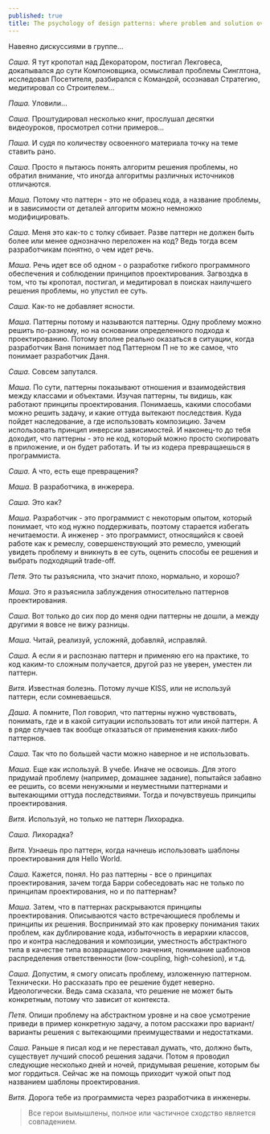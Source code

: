 ```yaml
---
published: true
title: The psychology of design patterns: where problem and solution overlap
---
```


Навеяно дискуссиями в группе...

*Саша.* Я тут кропотал над Декоратором, постигал Лекговеса, докапывался до сути Компоновщика, осмысливал
проблемы Синглтона, исследовал Посетителя, разбирался с Командой, осознавал Стратегию, медитировал со Строителем...

*Паша.* Уловили...

*Саша.* Проштудировал несколько книг, прослушал десятки видеоуроков, просмотрел сотни примеров...

*Паша.* И судя по количеству освоенного материала точку на теме ставить рано.

*Саша.* Просто я пытаюсь понять алгоритм решения проблемы, но обратил внимание, что иногда алгоритмы различных источников отличаются.

*Маша.* Потому что паттерн - это не образец кода, а название проблемы, и в зависимости от деталей алгоритм можно немножко модифицировать.

*Саша.* Меня это как-то с толку сбивает. Разве паттерн не должен быть более или менее однозначно переложен на код? Ведь тогда всем разработчикам понятно, о чем идет речь.

*Маша.* Речь идет все об одном - о разработке гибкого программного обеспечения и соблюдении принципов проектирования. Загвоздка в том, что ты кропотал, постигал, и медитировал в поисках наилучшего решения проблемы, но упустил ее суть.

*Саша.* Как-то не добавляет ясности.

*Маша.* Паттерны потому и называются паттерны. Одну проблему можно решить по-разному, но на основании определенного подхода к проектированию. Потому вполне реально оказаться в ситуации, когда разработчик Ваня понимает под Паттерном П не то же самое, что понимает разработчик Даня.

*Саша.* Совсем запутался.

*Маша.* По сути, паттерны показывают отношения и взаимодействия между классами и объектами. Изучая паттерны, ты видишь, как работают принципы проектирования. Понимаешь, какими способами можно решить задачу, и какие оттуда вытекают последствия. Куда пойдет наследование, а где использовать композицию. Зачем использовать принцип инверсии зависимостей. И наконец-то до тебя доходит, что паттерны - это не код, который можно просто
скопировать в приложение, и он будет работать. И ты из кодера превращаешься в программиста.

*Саша.* А что, есть еще превращения?

*Маша.* В разработчика, в инжерера. 

*Саша.* Это как?

*Маша.* Разработчик - это программист с некоторым опытом, который понимает, что код нужно поддерживать, поэтому старается избегать нечитаемости. А инженер - это программист, относящийся к своей работе как к ремеслу, совершенствующий это ремесло, умеющий увидеть проблему и вникнуть в ее суть, оценить способы ее решения и выбрать подходящий trade-off.

*Петя.* Это ты разъяснила, что значит плохо, нормально, и хорошо?

*Маша.* Это я разъяснила заблуждения относительно паттернов проектирования.

*Саша.* Вот только до сих пор до меня одни паттерны не дошли, а между другими я вовсе не вижу разницы.

*Маша.* Читай, реализуй, усложняй, добавляй, исправляй.

*Саша.* А если я и распознаю паттерн и применяю его на практике, то код каким-то сложным получается, другой раз не уверен, уместен ли паттерн.

*Витя.* Известная болезнь. Потому лучше KISS, или не используй паттерн, если сомневаешься.

*Даша.* А помните, Пол говорил, что паттерны нужно чувствовать, понимать, где и в какой ситуации использовать тот или иной паттерн. А в ряде случаев так вообще отказаться от применения каких-либо паттернов.

*Саша.* Так что по большей части можно наверное и не использовать.

*Маша.* Еще как используй. В учебе. Иначе не освоишь. Для этого придумай проблему (например, домашнее задание), попытайся забавно ее решить, со всеми ненужными и неуместными паттернами и вытекающими оттуда последствиями. Тогда и почувствуешь принципы проектирования.

*Витя.* Используй, но только не паттерн Лихорадка.

*Саша.* Лихорадка?

*Витя.* Узнаешь про паттерн, когда начнешь использовать шаблоны проектирования для Hello World.

*Саша.* Кажется, понял. Но раз паттерны - все о принципах проектирования, зачем тогда Барри собеседовать нас не только по принципам проектирования, но и по паттернам?

*Маша.* Затем, что в паттернах раскрываются принципы проектирования. Описываются часто встречающиеся проблемы и принципы их решения. Воспринимай это как проверку понимания таких проблем, как дублирование кода, избыточность в иерархии классов, про и контра наследования и композиции, уместность абстрактного типа в качестве типа возвращаемого значения, понимание шаблонов распределения ответственности (low-coupling, high-cohesion), и т.д.

*Саша.* Допустим, я смогу описать проблему, изложенную паттерном. Технически. Но рассказать про ее решение будет неверно. Идеологически. Ведь сама сказала, что решение не может быть конкретным, потому что зависит от контекста.

*Петя.* Опиши проблему на абстрактном уровне и на свое усмотрение приведи в пример конкретную задачу, а потом расскажи про вариант/варианты решения с вытекающими преимуществами и недостатками.

*Саша.* Раньше я писал код и не переставал думать, что, должно быть, существует лучший способ решения задачи. Потом я проводил следующие несколько дней и ночей, придумывая решение, которым бы мог гордиться. Сейчас же на помощь приходит чужой опыт под названием шаблоны проектирования.

*Витя.* Дорога тебе из программиста через разработчика в инженеры.

> Все герои вымышлены, полное или частичное сходство является совпадением.
